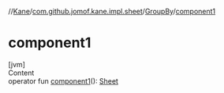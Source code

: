 //[Kane](../../index.md)/[com.github.jomof.kane.impl.sheet](../index.md)/[GroupBy](index.md)/[component1](component1.md)



# component1  
[jvm]  
Content  
operator fun [component1](component1.md)(): [Sheet](../-sheet/index.md)  



